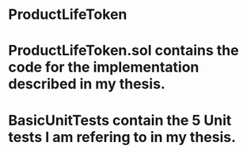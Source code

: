 # ProductLifeToken
# ProductLifeToken.sol contains the code for the implementation described in my thesis.
# BasicUnitTests contain the 5 Unit tests I am refering to in my thesis.
#
